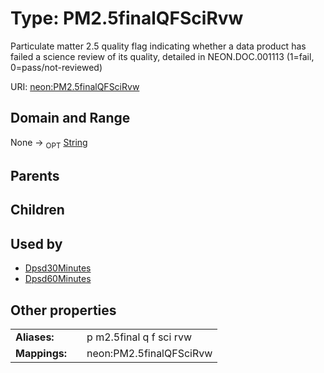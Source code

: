 
# Type: PM2.5finalQFSciRvw


Particulate matter 2.5 quality flag indicating whether a data product has failed a science review of its quality, detailed in NEON.DOC.001113 (1=fail, 0=pass/not-reviewed)

URI: [neon:PM2.5finalQFSciRvw](https://data.neonscience.org/PM2.5finalQFSciRvw)


## Domain and Range

None ->  <sub>OPT</sub> [String](types/String.md)

## Parents


## Children


## Used by

 * [Dpsd30Minutes](Dpsd30Minutes.md)
 * [Dpsd60Minutes](Dpsd60Minutes.md)

## Other properties

|  |  |  |
| --- | --- | --- |
| **Aliases:** | | p m2.5final q f sci rvw |
| **Mappings:** | | neon:PM2.5finalQFSciRvw |

